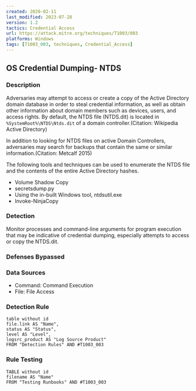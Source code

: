 ```yaml
---
created: 2020-02-11
last_modified: 2023-07-28
version: 1.2
tactics: Credential Access
url: https://attack.mitre.org/techniques/T1003/003
platforms: Windows
tags: [T1003_003, techniques, Credential_Access]
---
```


## OS Credential Dumping- NTDS

### Description

Adversaries may attempt to access or create a copy of the Active Directory domain database in order to steal credential information, as well as obtain other information about domain members such as devices, users, and access rights. By default, the NTDS file (NTDS.dit) is located in <code>%SystemRoot%\NTDS\Ntds.dit</code> of a domain controller.(Citation: Wikipedia Active Directory)

In addition to looking for NTDS files on active Domain Controllers, adversaries may search for backups that contain the same or similar information.(Citation: Metcalf 2015)

The following tools and techniques can be used to enumerate the NTDS file and the contents of the entire Active Directory hashes.

* Volume Shadow Copy
* secretsdump.py
* Using the in-built Windows tool, ntdsutil.exe
* Invoke-NinjaCopy


### Detection

Monitor processes and command-line arguments for program execution that may be indicative of credential dumping, especially attempts to access or copy the NTDS.dit.

### Defenses Bypassed



### Data Sources

  - Command: Command Execution
  -  File: File Access
### Detection Rule

```dataview
table without id
file.link AS "Name",
status AS "Status",
level AS "Level",
logsrc_product AS "Log Source Product"
FROM "Detection Rules" AND #T1003_003
```

### Rule Testing

```dataview
TABLE without id
filename AS "Name"
FROM "Testing Runbooks" AND #T1003_003
```
